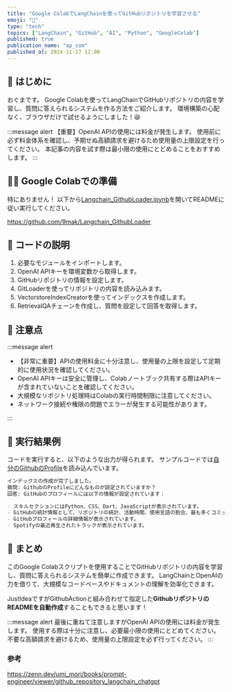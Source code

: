 ```yaml
---
title: "Google ColabでLangChainを使ってGitHubリポジトリを学習させる"
emoji: "🚀"
type: "tech"
topics: ["LangChain", "GitHub", "AI", "Python", "GoogleColab"]
published: true
publication_name: "ap_com"
published_at: 2024-11-27 12:00
---
```


## 🌟 はじめに

おぐまです。
Google Colabを使ってLangChainでGitHubリポジトリの内容を学習し、質問に答えられるシステムを作る方法をご紹介します。
環境構築の心配なく、ブラウザだけで試せるようにしました！😆

:::message alert
【重要】OpenAI APIの使用には料金が発生します。
使用前に必ず料金体系を確認し、予期せぬ高額請求を避けるため使用量の上限設定を行ってください。
本記事の内容を試す際は最小限の使用にとどめることをおすすめします。
:::

## 👷‍♂️ Google Colabでの準備

特にありません！
以下から[Langchain_GithubLoader.ipynb](https://colab.research.google.com/github/9mak/Langchain_GithubLoader/blob/main/Langchain_GithubLoader.ipynb#scrollTo=2qcdDAWw8FNR)を開いてREADMEに従い実行してください。

https://github.com/9mak/Langchain_GithubLoader

## 🎨 コードの説明

1. 必要なモジュールをインポートします。
2. OpenAI APIキーを環境変数から取得します。
3. GitHubリポジトリの情報を設定します。
4. GitLoaderを使ってリポジトリの内容を読み込みます。
5. VectorstoreIndexCreatorを使ってインデックスを作成します。
6. RetrievalQAチェーンを作成し、質問を設定して回答を取得します。

## 🤔 注意点

:::message alert

- 【非常に重要】APIの使用料金に十分注意し、使用量の上限を設定して定期的に使用状況を確認してください。
- OpenAI APIキーは安全に管理し、Colabノートブック共有する際はAPIキーが含まれていないことを確認してください。
- 大規模なリポジトリ処理時はColabの実行時間制限に注意してください。
- ネットワーク接続や権限の問題でエラーが発生する可能性があります。

:::

## 🎨 実行結果例

コードを実行すると、以下のような出力が得られます。
サンプルコードでは[自分のGithubのProfile](https://github.com/9mak/9mak)を読み込んでいます。

```markdown
インデックスの作成が完了しました。
質問: GithubのProfileにどんなものが設定されていますか？
回答: GitHubのプロフィールには以下の情報が設定されています：

- スキルセクションにはPython、CSS、Dart、JavaScriptが表示されています。
- GitHubの統計情報として、リポジトリの統計、活動時間、使用言語の割合、最も多くコミットした言語などが表示されています。
- GitHubプロフィールの詳細情報が表示されています。
- Spotifyの最近再生されたトラックが表示されています。
```

## 🎉 まとめ

このGoogle Colabスクリプトを使用することでGitHubリポジトリの内容を学習し、質問に答えられるシステムを簡単に作成できます。
LangChainとOpenAIの力を借りて、大規模なコードベースやドキュメントの理解を効率化できます。

JustIdeaですがGithubActionと組み合わせて指定した**GithubリポジトリのREADMEを自動作成**することもできると思います！

:::message alert
最後に重ねて注意しますがOpenAI APIの使用には料金が発生します。
使用する際は十分に注意し、必要最小限の使用にとどめてください。
不要な高額請求を避けるため、使用量の上限設定を必ず行ってください。
:::

### 参考

https://zenn.dev/umi_mori/books/prompt-engineer/viewer/github_repository_langchain_chatgpt
